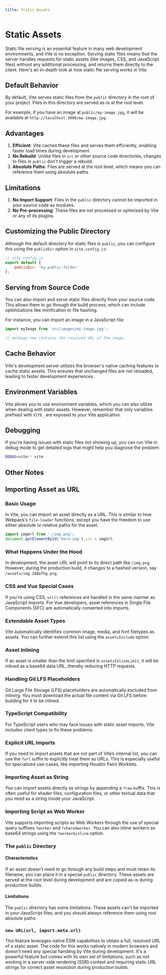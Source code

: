 ```yaml
---
title: Static Assets
---
```


# Static Assets

Static file serving is an essential feature in many web development environments, and Vite is no exception. Serving static files means that the server handles requests for static assets (like images, CSS, and JavaScript files) without any additional processing, and returns them directly to the client. Here's an in-depth look at how static file serving works in Vite.

## Default Behavior

By default, Vite serves static files from the `public` directory in the root of your project. Files in this directory are served as-is at the root level.

For example, if you have an image at `public/my-image.jpg`, it will be available at `http://localhost:3000/my-image.jpg`.

## Advantages

1. **Efficient**: Vite caches these files and serves them efficiently, enabling faster load times during development.
2. **No Rebuild**: Unlike files in `src` or other source code directories, changes to files in `public` don't trigger a rebuild.
3. **Absolute Paths**: Files are served at the root level, which means you can reference them using absolute paths.

## Limitations

1. **No Import Support**: Files in the `public` directory cannot be imported in your source code as modules.
2. **No Pre-processing**: These files are not processed or optimized by Vite or any of its plugins.

## Customizing the Public Directory

Although the default directory for static files is `public`, you can configure this using the `publicDir` option in `vite.config.js`:

```js
// vite.config.js
export default {
	publicDir: 'my-public-folder'
};
```

## Serving from Source Code

You can also import and serve static files directly from your source code. This allows them to go through the build process, which can include optimizations like minification or file hashing.

For instance, you can import an image in a JavaScript file:

```js
import myImage from 'src/images/my-image.jpg';

// myImage now contains the resolved URL of the image.
```

## Cache Behavior

Vite's development server utilizes the browser's native caching features to cache static assets. This ensures that unchanged files are not reloaded, leading to faster development experiences.

## Environment Variables

Vite allows you to use environment variables, which you can also utilize when dealing with static assets. However, remember that only variables prefixed with `VITE_` are exposed to your Vite application.

## Debugging

If you're having issues with static files not showing up, you can run Vite in debug mode to get detailed logs that might help you diagnose the problem:

```bash
DEBUG=vite:* vite
```

## Other Notes

## Importing Asset as URL

### Basic Usage

In Vite, you can import an asset directly as a URL. This is similar to how Webpack’s `file-loader` functions, except you have the freedom to use either absolute or relative paths for the asset.

```js
import imgUrl from './img.png';
document.getElementById('hero-img').src = imgUrl;
```

### What Happens Under the Hood

In development, the asset URL will point to its direct path like `/img.png`. However, during the production build, it changes to a hashed version, say `/assets/img.2d8efhg.png`.

### CSS and Vue Special Cases

If you're using CSS, `url()` references are handled in the same manner as JavaScript imports. For Vue developers, asset references in Single File Components (SFC) are automatically converted into imports.

### Extendable Asset Types

Vite automatically identifies common image, media, and font filetypes as assets. You can further extend this list using the `assetsInclude` option.

### Asset Inlining

If an asset is smaller than the limit specified in `assetsInlineLimit`, it will be inlined as a base64 data URL, thereby reducing HTTP requests.

### Handling Git LFS Placeholders

Git Large File Storage (LFS) placeholders are automatically excluded from inlining. You must download the actual file content via Git LFS before building for it to be inlined.

### TypeScript Compatibility

For TypeScript users who may face issues with static asset imports, Vite includes client types to fix these problems.

### Explicit URL Imports

If you need to import assets that are not part of Vite’s internal list, you can use the `?url` suffix to explicitly treat them as URLs. This is especially useful for specialized use-cases, like importing Houdini Paint Worklets.

### Importing Asset as String

You can import assets directly as strings by appending a `?raw` suffix. This is often useful for shader files, configuration files, or other textual data that you need as a string inside your JavaScript.

### Importing Script as Web Worker

Vite supports importing scripts as Web Workers through the use of special query suffixes `?worker` and `?sharedworker`. You can also inline workers as base64 strings using the `?worker&inline` option.

### The `public` Directory

#### Characteristics

If an asset doesn't need to go through any build steps and must retain its filename, you can place it in a special `public` directory. These assets are served at the root level during development and are copied as-is during production builds.

#### Limitations

The `public` directory has some limitations. These assets can't be imported in your JavaScript files, and you should always reference them using root absolute paths.

### `new URL(url, import.meta.url)`

This feature leverages native ESM capabilities to obtain a full, resolved URL of a static asset. The code for this works natively in modern browsers and doesn't need any special handling by Vite during development. It's a powerful feature but comes with its own set of limitations, such as not working in a server-side rendering (SSR) context and requiring static URL strings for correct asset resolution during production builds.
